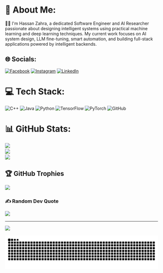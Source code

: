 # 💫 About Me:
👨‍💻  I'm Hassan Zahra, a dedicated Software Engineer and AI Researcher passionate about designing intelligent systems using practical machine learning and deep learning techniques. My current work focuses on AI system design, LLM fine-tuning, smart automation, and building full-stack applications powered by intelligent backends. <br>


## 🌐 Socials:
[![Facebook](https://img.shields.io/badge/Facebook-%231877F2.svg?logo=Facebook&logoColor=white)](https://facebook.com/https://www.facebook.com/hassan.zahra.5667/) [![Instagram](https://img.shields.io/badge/Instagram-%23E4405F.svg?logo=Instagram&logoColor=white)](https://instagram.com/https://www.instagram.com/hazzanzz/) [![LinkedIn](https://img.shields.io/badge/LinkedIn-%230077B5.svg?logo=linkedin&logoColor=white)](https://linkedin.com/in/https://www.linkedin.com/in/hassan-zahra-669481217/) 

# 💻 Tech Stack:
![C++](https://img.shields.io/badge/c++-%2300599C.svg?style=for-the-badge&logo=c%2B%2B&logoColor=white) ![Java](https://img.shields.io/badge/java-%23ED8B00.svg?style=for-the-badge&logo=openjdk&logoColor=white) ![Python](https://img.shields.io/badge/python-3670A0?style=for-the-badge&logo=python&logoColor=ffdd54) ![TensorFlow](https://img.shields.io/badge/TensorFlow-%23FF6F00.svg?style=for-the-badge&logo=TensorFlow&logoColor=white) ![PyTorch](https://img.shields.io/badge/PyTorch-%23EE4C2C.svg?style=for-the-badge&logo=PyTorch&logoColor=white) ![GitHub](https://img.shields.io/badge/github-%23121011.svg?style=for-the-badge&logo=github&logoColor=white)
# 📊 GitHub Stats:
![](https://github-readme-stats.vercel.app/api?username=Hazzanzz&theme=dark&hide_border=false&include_all_commits=false&count_private=false)<br/>
![](https://nirzak-streak-stats.vercel.app/?user=Hazzanzz&theme=dark&hide_border=false)<br/>
![](https://github-readme-stats.vercel.app/api/top-langs/?username=Hazzanzz&theme=dark&hide_border=false&include_all_commits=false&count_private=false&layout=compact)

## 🏆 GitHub Trophies
![](https://github-profile-trophy.vercel.app/?username=Hazzanzz&theme=radical&no-frame=false&no-bg=true&margin-w=4)

### ✍️ Random Dev Quote
![](https://quotes-github-readme.vercel.app/api?type=horizontal&theme=radical)



---
[![](https://visitcount.itsvg.in/api?id=Hazzanzz&icon=0&color=0)](https://visitcount.itsvg.in)

<!-- Proudly created with GPRM ( https://gprm.itsvg.in ) -->

<picture>
  <source media="(prefers-color-scheme: dark)" srcset="https://raw.githubusercontent.com/Hazzanzz/Hazzanzz/output/github-snake-dark.svg" />
  <source media="(prefers-color-scheme: light)" srcset="https://raw.githubusercontent.com/Hazzanzz/Hazzanzz/output/github-snake.svg" />
  <img alt="github-snake" src="https://raw.githubusercontent.com/Hazzanzz/Hazzanzz/output/github-snake.svg" />
</picture>
